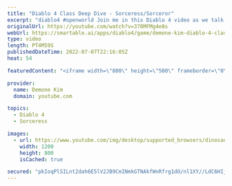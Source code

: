 ```yaml
---
title: "Diablo 4 Class Deep Dive - Sorceress/Sorceror"
excerpt: "diablo4 #openworld Join me in this Diablo 4 video as we talk all about the Sorceress/Sorceror. Sources: ..."
originalUrl: https://youtube.com/watch?v=378MFMg4e8s
webUrl: https://smartable.ai/apps/diablo4/game/demone-kim-diablo-4-class-deep-dive-sorceresssorceror/
type: video
length: PT4M59S
publishedDateTime: 2022-07-07T22:16:05Z
heat: 54

featuredContent: "<iframe width=\"800\" height=\"500\" frameborder=\"0\" src=\"https://www.youtube.com/embed/378MFMg4e8s\" allow=\"accelerometer; autoplay; encrypted-media; gyroscope; picture-in-picture\" allowfullscreen></iframe>"

provider:
  name: Demone Kim
  domain: youtube.com

topics:
  - Diablo 4
  - Sorceress

images:
  - url: https://www.youtube.com/img/desktop/supported_browsers/dinosaur.png
    width: 1200
    height: 800
    isCached: true

secured: "pkIoqPlSILnt2dah6E5lV2JB9CmINmkGTNAkfWnRfrg1dO/nl1XY//LdC6HIjpj1ua1CuK2Gd3OhZymxuqKEv4vkTWzs5tmrcIgYRX7AY6E2R7VoYhqSlW5WcMRIDbqVZSEWPtjveLypzhkfV782A8wPTZXE3ltZ/O3fBf6PxFuc3I8zUqxb4bF9mXFdM76o0YseL/rgxIYBvdcYTnsqcGhXfdZGoRZMLuO4QOp+LoVRR/6+EAuOwsMitUCABxBLY5QgLsX6f7iNGgQOMS8WoCne7lnxdij1FM9W29gmP6CCTWRfnOUC5s4Q6uYTjyp0+tz2LStzqwQOZlQ8GwDMrDVdXA7FXmZFL+VmRWWNtP3KoefoXfSM8SphZBG9i5jty0/wxtuFfymYLlrxmkpSj1I5npOElPLqhWFEUMYvnvU=;wxK5UsF+6kMYejGTvAPmng=="
---
```



